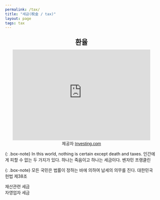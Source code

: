 ```yaml
---
permalink: /tax/
title: "세금(稅金 / tax)"
layout: page
tags: tax
---
```


<section id="rolling_box" >            
    <div style="text-align:center">
                <p style="font-size:1.6em; font-weight:600; margin-bottom:10px">환율</p>
        <iframe src="https://kr.widgets.investing.com/live-currency-cross-rates?theme=darkTheme&hideTitle=true&cols=last,prev,high,low,change,changePerc&pairs=9511,158,159,650" 
            width="90%" height="300px" frameborder="0" allowtransparency="true" marginwidth="0" marginheight="0"></iframe>
        <div class="poweredBy" style="font-family: Arial, Helvetica, sans-serif;">
            제공자 <a href="https://kr.investing.com?utm_source=WMT&amp;utm_medium=referral&amp;utm_campaign=LIVE_CURRENCY_X_RATES&amp;utm_content=Footer%20Link" 
            target="_blank" rel="nofollow">Investing.com</a>
        </div>        
    </div>
</section>
 

{: .box-note}
In this world, nothing is certain except death and taxes.
인간에게 피할 수 없는 두 가지가 있다. 하나는 죽음이고 하나는 세금이다.
   벤자민 프랭클린

{: .box-note}
모든 국민은 법률이 정하는 바에 의하여 납세의 의무를 진다.
대한민국 헌법 제38조

<div class='r-wrapper clearfix'>
<div class='r-div'>  
재산관련 세금
</div>  
<div class='r-div'>  
자영업자 세금   
</div>
</div>



